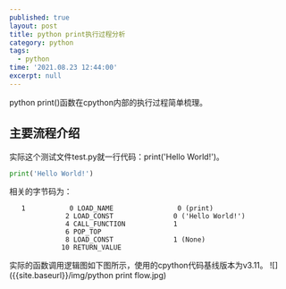 ```yaml
---
published: true
layout: post
title: python print执行过程分析
category: python
tags:
  - python
time: '2021.08.23 12:44:00'
excerpt: null
---
```

python print()函数在cpython内部的执行过程简单梳理。

<!--more-->

## 主要流程介绍
实际这个测试文件test.py就一行代码：print('Hello World!')。
```python
print('Hello World!')
```
相关的字节码为：
```
   1           0 LOAD_NAME                0 (print)
              2 LOAD_CONST               0 ('Hello World!')
              4 CALL_FUNCTION            1
              6 POP_TOP
              8 LOAD_CONST               1 (None)
             10 RETURN_VALUE

```
实际的函数调用逻辑图如下图所示，使用的cpython代码基线版本为v3.11。
![]({{site.baseurl}}/img/python print  flow.jpg)
